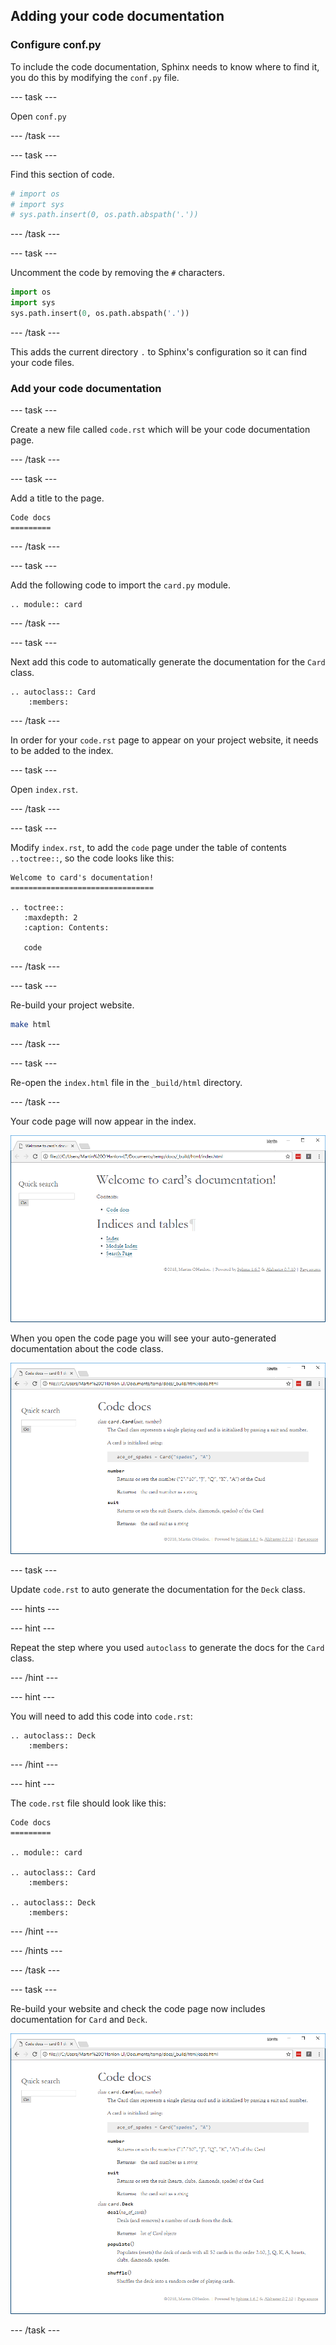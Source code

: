 ## Adding your code documentation

### Configure conf.py

To include the code documentation, Sphinx needs to know where to find it, you do this by modifying the `conf.py` file.

--- task ---

Open `conf.py`

--- /task ---

--- task ---

Find this section of code.

```python
# import os
# import sys
# sys.path.insert(0, os.path.abspath('.'))
```

--- /task ---

--- task ---

Uncomment the code by removing the `#` characters.

```python
import os
import sys
sys.path.insert(0, os.path.abspath('.'))
```

--- /task ---

This adds the current directory `.` to Sphinx's configuration so it can find your code files.

### Add your code documentation

--- task ---

Create a new file called `code.rst` which will be your code documentation page.

--- /task ---

--- task ---

Add a title to the page.

```
Code docs
=========
```

--- /task ---

--- task ---

Add the following code to import the `card.py` module.

```
.. module:: card
```

--- /task ---

--- task ---

Next add this code to automatically generate the documentation for the `Card` class.

```
.. autoclass:: Card
    :members:
```

--- /task ---

In order for your `code.rst` page to appear on your project website, it needs to be added to the index.

--- task ---

Open `index.rst`.

--- /task ---

--- task ---

Modify `index.rst`, to add the `code` page under the table of contents `..toctree::`, so the code looks like this:

```
Welcome to card's documentation!
================================

.. toctree::
   :maxdepth: 2
   :caption: Contents:

   code
```

--- /task ---

--- task ---

Re-build your project website.

```bash
make html
```
--- /task ---

--- task ---

Re-open the `index.html` file in the `_build/html` directory.

--- /task ---

Your code page will now appear in the index.

![code on the index](images/code_project_index.PNG)

When you open the code page you will see your auto-generated documentation about the code class.

![auto generated code](images/code_project_generated_docs.PNG)

--- task ---

Update `code.rst` to auto generate the documentation for the `Deck` class.

--- hints ---

--- hint ---

Repeat the step where you used `autoclass` to generate the docs for the `Card` class.

--- /hint ---

--- hint ---

You will need to add this code into `code.rst`:

```
.. autoclass:: Deck
    :members:
```

--- /hint ---

--- hint ---

The `code.rst` file should look like this:

```
Code docs
=========

.. module:: card

.. autoclass:: Card
    :members:

.. autoclass:: Deck
    :members:
```

--- /hint ---

--- /hints ---

--- /task ---

--- task ---

Re-build your website and check the code page now includes documentation for `Card` and `Deck`.

![deck auto generated code](images/code_project_generated_docs2.PNG)

--- /task ---
